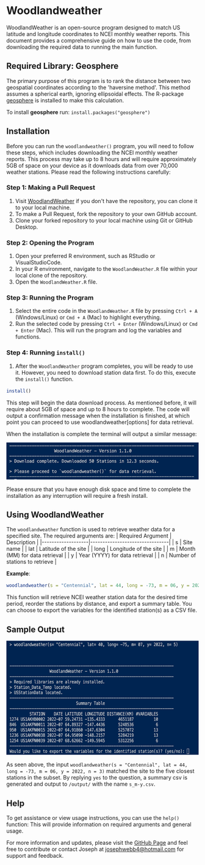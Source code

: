 # Woodlandweather
WoodlandWeather is an open-source program designed to match US latitude and longitude coordinates to NCEI monthly weather reports. This document provides a comprehensive guide on how to use the code, from downloading the required data to running the main function.

## Required Library: Geosphere
The primary purpose of this program is to rank the distance between two geospatial coordinates according to the 'haversine method'. This method assumes a spherical earth, ignoring ellipsoidal effects. The R-package [geosphere](https://cran.r-project.org/web/packages/geosphere/geosphere.pdf) is installed to make this calculation. 

To install **geosphere** run:
`install.packages("geosphere")`

## Installation

Before you can run the `woodlandweather()` program, you will need to follow these steps, which includes downloading the NCEI monthly weather reports. This process may take up to 8 hours and will require approximately 5GB of space on your device as it downloads data from over 70,000 weather stations. Please read the following instructions carefully:

### Step 1: Making a Pull Request

1. Visit [WoodlandWeather](https://github.com/josephdwebb/woodlandweather) if you don't have the repository, you can clone it to your local machine.
2. To make a Pull Request, fork the repository to your own GitHub account.
3. Clone your forked repository to your local machine using Git or GitHub Desktop.

### Step 2: Opening the Program

1. Open your preferred R environment, such as RStudio or VisualStudioCode.
2. In your R environment, navigate to the `WoodlandWeather.R` file within your local clone of the repository.
3. Open the `WoodlandWeather.R` file.

### Step 3: Running the Program

1. Select the entire code in the `WoodlandWeather.R` file by pressing `Ctrl + A` (Windows/Linux) or `Cmd + A` (Mac) to highlight everything.
2. Run the selected code by pressing `Ctrl + Enter` (Windows/Linux) or `Cmd + Enter` (Mac). This will run the program and log the variables and functions.

### Step 4: Running `install()`

1. After the `WoodlandWeather` program completes, you will be ready to use it. However, you need to download station data first. To do this, execute the `install()` function.

```R
install()
```
This step will begin the data download process. As mentioned before, it will require about 5GB of space and up to 8 hours to complete. The code will output a confirmation message when the installation is finished, at which point you can proceed to use woodlandweather[options] for data retrieval.

When the installation is complete the terminal will output a similar message:

<p align="center">
  <img src="/assets/images/Install_Complete.png" width="528" height="97">
</p>

Please ensure that you have enough disk space and time to complete the installation as any interruption will require a fresh install.

## Using WoodlandWeather
The `woodlandweather` function is used to retrieve weather data for a specified site. The required arguments are:
| Required Argument | Description                    |
|-------------------|--------------------------------|
| s                 | Site name                      |
| lat               | Latitude of the site           |
| long              | Longitude of the site          |
| m                 | Month (MM) for data retrieval  |
| y                 | Year (YYYY) for data retrieval |
| n                 | Number of stations to retrieve |

**Example**:
```R
woodlandweather(s = "Centennial", lat = 44, long = -73, m = 06, y = 2022, n = 3)
```
This function will retrieve NCEI weather station data for the desired time period, reorder the stations by distance, and export a summary table. You can choose to export the variables for the identified station(s) as a CSV file.

## Sample Output
<p align="center">
  <img src="/assets/images/Woodlandweather_Output.png" width="607" height="299">
</p>

As seen above, the input `woodlandweather(s = "Centennial", lat = 44, long = -73, m = 06, y = 2022, n = 3)` matched the site to the five closest stations in the subset. By replying `yes` to the question, a summary csv is generated and output to `/output/` with the name `s_m-y.csv`.

## Help
To get assistance or view usage instructions, you can use the `help()` function:
This will provide information on required arguments and general usage.

For more information and updates, please visit the [GitHub Page](https://github.com/josephdwebb/woodlandweather) and feel free to contribute or contact Joseph at josephwebb4@hotmail.com for support and feedback.


